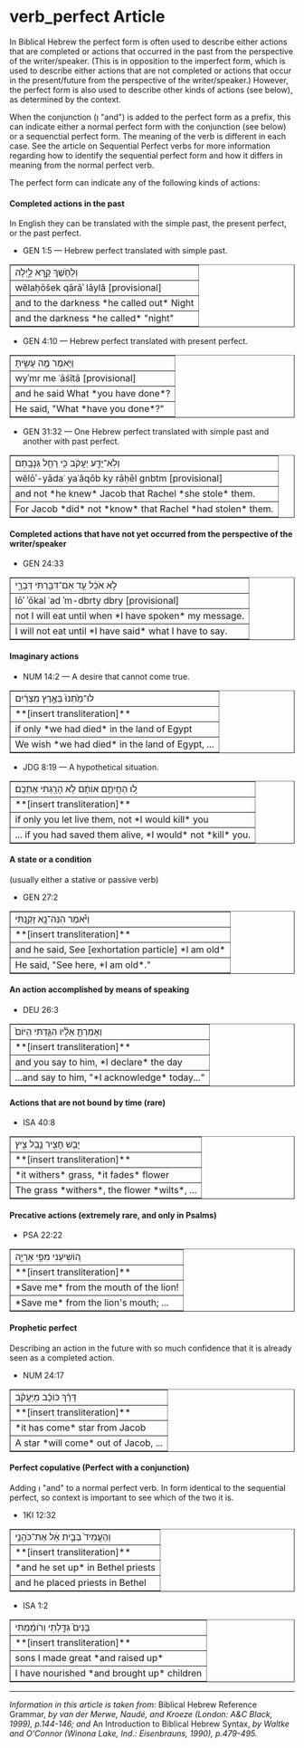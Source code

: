 # verb_perfect Article
In Biblical Hebrew the perfect form is often used to describe either actions that are completed or actions that occurred in the past from the perspective of the writer/speaker.  (This is in opposition to the imperfect form, which is used to describe either actions that are not completed or actions that occur in the present/future from the perspective of the writer/speaker.)  However, the perfect form is also used to describe other kinds of actions (see below), as determined by the context.  

When the conjunction (וְ "and") is added to the perfect form as a prefix, this can indicate either a normal perfect form with the conjunction (see below) or a sequenctial perfect form. The meaning of the verb is different in each case. See the article on Sequential Perfect verbs for more information regarding how to identify the sequential perfect form and how it differs in meaning from the normal perfect verb.

The perfect form can indicate any of the following kinds of actions:

#### Completed actions in the past
In English they can be translated with the simple past, the present perfect, or the past perfect.

* GEN 1:5 — Hebrew perfect translated with simple past.
<table border="1" class="docutils">
<colgroup>
<col width="100%" />
</colgroup>
<tbody valign="top">
<tr class="row-odd"><td>וְלַחֹ֖שֶׁךְ קָ֣רָא לָ֑יְלָה</td>
</tr>
<tr class="row-even"><td>wĕlaḥōšek qārāʾ lāylâ [provisional]</td>
</tr>
<tr class="row-odd"><td>and to the darkness *he called out* Night</td>
</tr>
<tr class="row-even"><td>and the darkness *he called* "night"</td>
</tr>
</tbody>
</table>

* GEN 4:10 — Hebrew perfect translated with present perfect.
<table border="1" class="docutils">
<colgroup>
<col width="100%" />
</colgroup>
<tbody valign="top">
<tr class="row-odd"><td>וַיֹּ֖אמֶר מֶ֣ה עָשִׂ֑יתָ</td>
</tr>
<tr class="row-even"><td>wyʾmr me ʿāśîtā [provisional]</td>
</tr>
<tr class="row-odd"><td>and he said What *you have done*?</td>
</tr>
<tr class="row-even"><td>He said, "What *have you done*?"</td>
</tr>
</tbody>
</table>

* GEN 31:32 — One Hebrew perfect translated with simple past and another with past perfect.
<table border="1" class="docutils">
<colgroup>
<col width="100%" />
</colgroup>
<tbody valign="top">
<tr class="row-odd"><td>וְלֹֽא־יָדַ֣ע יַעֲקֹ֔ב כִּ֥י רָחֵ֖ל גְּנָבָֽתַם</td>
</tr>
<tr class="row-even"><td>wĕlōʾ-yādaʿ yaʿăqōb ky rāḥēl gnbtm [provisional]</td>
</tr>
<tr class="row-odd"><td>and not *he knew* Jacob that Rachel *she stole* them.</td>
</tr>
<tr class="row-even"><td>For Jacob *did* not *know* that Rachel *had stolen* them.</td>
</tr>
</tbody>
</table>

#### Completed actions that have not yet occurred from the perspective of the writer/speaker

* GEN 24:33
<table border="1" class="docutils">
<colgroup>
<col width="100%" />
</colgroup>
<tbody valign="top">
<tr class="row-odd"><td>לֹ֣א אֹכַ֔ל עַ֥ד אִם־דִּבַּ֖רְתִּי דְּבָרָ֑י</td>
</tr>
<tr class="row-even"><td>lōʾ ʾōkal ʿad ʾm-dbrty dbry [provisional]</td>
</tr>
<tr class="row-odd"><td>not I will eat until when *I have spoken* my message.</td>
</tr>
<tr class="row-even"><td>I will not eat until *I have said* what I have to say.</td>
</tr>
</tbody>
</table>

#### Imaginary actions

* NUM 14:2 — A desire that cannot come true.
<table border="1" class="docutils">
<colgroup>
<col width="100%" />
</colgroup>
<tbody valign="top">
<tr class="row-odd"><td>לוּ־מַ֙תְנוּ֙ בְּאֶ֣רֶץ מִצְרַ֔יִם</td>
</tr>
<tr class="row-even"><td>**[insert transliteration]**</td>
</tr>
<tr class="row-odd"><td>if only *we had died* in the land of Egypt</td>
</tr>
<tr class="row-even"><td>We wish *we had died* in the land of Egypt, ...</td>
</tr>
</tbody>
</table>

* JDG 8:19 — A hypothetical situation.
<table border="1" class="docutils">
<colgroup>
<col width="100%" />
</colgroup>
<tbody valign="top">
<tr class="row-odd"><td>ל֚וּ הַחֲיִתֶ֣ם אוֹתָ֔ם לֹ֥א הָרַ֖גְתִּי אֶתְכֶֽם׃</td>
</tr>
<tr class="row-even"><td>**[insert transliteration]**</td>
</tr>
<tr class="row-odd"><td>if only you let live them, not *I would kill* you</td>
</tr>
<tr class="row-even"><td>... if you had saved them alive, *I would* not *kill* you.</td>
</tr>
</tbody>
</table>

#### A state or a condition
(usually either a stative or passive verb)

* GEN 27:2
<table border="1" class="docutils">
<colgroup>
<col width="100%" />
</colgroup>
<tbody valign="top">
<tr class="row-odd"><td>וַיֹּ֕אמֶר הִנֵּה־נָ֖א זָקַ֑נְתִּי</td>
</tr>
<tr class="row-even"><td>**[insert transliteration]**</td>
</tr>
<tr class="row-odd"><td>and he said, See [exhortation particle] *I am old*</td>
</tr>
<tr class="row-even"><td>He said, "See here, *I am old*."</td>
</tr>
</tbody>
</table>

#### An action accomplished by means of speaking

* DEU 26:3
<table border="1" class="docutils">
<colgroup>
<col width="100%" />
</colgroup>
<tbody valign="top">
<tr class="row-odd"><td> וְאָמַרְתָּ֣ אֵלָ֗יו הִגַּ֤דְתִּי הַיּוֹם֙ </td>
</tr>
<tr class="row-even"><td>**[insert transliteration]**</td>
</tr>
<tr class="row-odd"><td>and you say to him, *I declare* the day</td>
</tr>
<tr class="row-even"><td>...and say to him, "*I acknowledge* today..."</td>
</tr>
</tbody>
</table>

#### Actions that are not bound by time (rare)

* ISA 40:8
<table border="1" class="docutils">
<colgroup>
<col width="100%" />
</colgroup>
<tbody valign="top">
<tr class="row-odd"><td> יָבֵ֥שׁ חָצִ֖יר נָ֣בֵֽל צִ֑יץ </td>
</tr>
<tr class="row-even"><td>**[insert transliteration]**</td>
</tr>
<tr class="row-odd"><td>*it withers* grass, *it fades* flower</td>
</tr>
<tr class="row-even"><td>The grass *withers*, the flower *wilts*, ...</td>
</tr>
</tbody>
</table>

#### Precative actions (extremely rare, and only in Psalms)

* PSA 22:22
<table border="1" class="docutils">
<colgroup>
<col width="100%" />
</colgroup>
<tbody valign="top">
<tr class="row-odd"><td>ה֭וֹשִׁיעֵנִי מִפִּ֣י אַרְיֵ֑ה</td>
</tr>
<tr class="row-even"><td>**[insert transliteration]**</td>
</tr>
<tr class="row-odd"><td>*Save me* from the mouth of the lion!</td>
</tr>
<tr class="row-even"><td>*Save me* from the lion's mouth; ...</td>
</tr>
</tbody>
</table>

#### Prophetic perfect
Describing an action in the future with so much confidence that it is already seen as a completed action.

* NUM 24:17
<table border="1" class="docutils">
<colgroup>
<col width="100%" />
</colgroup>
<tbody valign="top">
<tr class="row-odd"><td> דָּרַ֨ךְ כּוֹכָ֜ב מִֽיַּעֲקֹ֗ב </td>
</tr>
<tr class="row-even"><td>**[insert transliteration]**</td>
</tr>
<tr class="row-odd"><td>*it has come* star from Jacob</td>
</tr>
<tr class="row-even"><td>A star *will come* out of Jacob, ...</td>
</tr>
</tbody>
</table>

#### Perfect copulative (Perfect with a conjunction)
Adding וְ "and" to a normal perfect verb. In form identical to the sequential perfect, so context is important to see which of the two it is.

* 1KI 12:32
<table border="1" class="docutils">
<colgroup>
<col width="100%" />
</colgroup>
<tbody valign="top">
<tr class="row-odd"><td>וְהֶעֱמִיד֙ בְּבֵ֣ית אֵ֔ל אֶת־כֹּהֲנֵ֥י</td>
</tr>
<tr class="row-even"><td>**[insert transliteration]**</td>
</tr>
<tr class="row-odd"><td>*and he set up* in Bethel priests</td>
</tr>
<tr class="row-even"><td>and he placed priests in Bethel</td>
</tr>
</tbody>
</table>

* ISA 1:2
<table border="1" class="docutils">
<colgroup>
<col width="100%" />
</colgroup>
<tbody valign="top">
<tr class="row-odd"><td>בָּנִים֙ גִּדַּ֣לְתִּי וְרֹומַ֔מְתִּי</td>
</tr>
<tr class="row-even"><td>**[insert transliteration]**</td>
</tr>
<tr class="row-odd"><td>sons I made great *and raised up*</td>
</tr>
<tr class="row-even"><td>I have nourished *and brought up* children</td>
</tr>
</tbody>
</table>

--------------------------------------

*Information in this article is taken from:* Biblical Hebrew Reference Grammar, *by van der Merwe, Naudé, and Kroeze (London: A&C Black, 1999), p.144-146; and* An Introduction to Biblical Hebrew Syntax, *by Waltke and O'Connor (Winona Lake, Ind.: Eisenbrauns, 1990), p.479-495.*